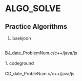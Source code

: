 # ALGO_SOLVE

## Practice Algorithms<br/>

1. baekjoon<br/>
<br/>
BJ_date_ProblemNum.c/c++/java/js<br/>
<br/>
1. codeground<br/><br/>
CD_date_ProbleNum.c/c++/java/js<br/>

